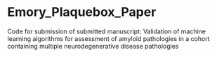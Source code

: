 # Emory_Plaquebox_Paper
Code for submission of submitted manuscript: Validation of machine learning algorithms for assessment of amyloid pathologies in a cohort containing multiple neurodegenerative disease pathologies 
